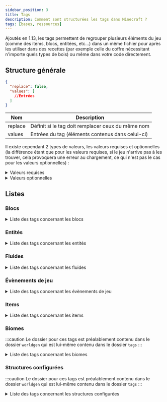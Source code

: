 ```yaml
---
sidebar_position: 3
title: Tags
description: Comment sont structurées les tags dans Minecraft ?
tags: [bases, ressources]
---
```


Ajoutés en 1.13, les tags permettent de regrouper plusieurs éléments du jeu (comme des items, blocs, entitées, etc...) dans un même fichier pour après les utiliser dans des recettes (par exemple celle du coffre nécessitant n'importe quels types de bois) ou même dans votre code directement.

## Structure générale

```json
{
  "replace": false,
  "values": [
    //Entrées
  ]
}
```

| Nom     | Description                                       |
|---------|---------------------------------------------------|
| replace | Définit si le tag doit remplacer ceux du même nom |
| values  | Entrées du tag (éléments contenus dans celui-ci)  |

Il existe cependant 2 types de valeurs, les valeurs requises et optionnelles (la différence étant que pour les valeurs requises, si le jeu n'arrive pas à les trouver, cela provoquera une erreur au chargement, ce qui n'est pas le cas pour les valeurs optionnelles) :
<details>
  <summary>Valeurs requises</summary>

Celle-ci peuvent prendre 2 valeurs, soit un identifiant faisant référence à un élément du jeu, soit un identifiant faisant référence à un tag (précédé d'un `#`).

```json
"minecraft:diamond_block"
```

```json
"#minecraft:stone_bricks"
```
  
</details>

<details>
  <summary>Valeurs optionnelles</summary>

Celle-ci peuvent prendre 2 valeurs au niveau du champ `ìd`, soit un identifiant faisant référence à un élément du jeu, soit un identifiant faisant référence à un tag (précédé d'un `#`). Le champ `required` permet quant à lui de définir si l'entrée est requise ou non (dans le cas d'une entrée optionnelle il faudrat le définir sur `false`).

```json
{
  "id": "minecraft:diamond_block",
  "required": false
}
```

```json
{
  "id": "#minecraft:stone_bricks",
  "required": false
}
```

</details>

## Listes

### Blocs

<details>
<summary>Liste des tags concernant les blocs</summary>

| Identifiant                                | Description                                                                                                                                                                   |
|--------------------------------------------|-------------------------------------------------------------------------------------------------------------------------------------------------------------------------------|
| `mineable/axe`                             | Liste des blocs pouvant être miné efficacement avec une hache                                                                                                                 |
| `mineable/hoe`                             | Liste des blocs pouvant être miné efficacement avec une houe                                                                                                                  |
| `mineable/pickaxe`                         | Liste des blocs pouvant être miné efficacement avec une pioche                                                                                                                |
| `mineable/shovel`                          | Liste des blocs pouvant être miné efficacement avec une pelle                                                                                                                 |
| `acacia_logs`                              | Liste des blocs qui sont des buches d'acacia                                                                                                                                  |
| `animals_spawnable_on`                     | Liste des blocs sur lesquels les animaux peuvent apparaître                                                                                                                   |
| `anvil`                                    | Liste des blocs qui sont des enclumes                                                                                                                                         |
| `axolotls_spawnable_on`                    | Liste des blocs sur lesquels les axolotls peuvent apparaître                                                                                                                  |
| `azalea_grows_on`                          | Liste des blocs sur lesquels les arbres d'azalées peuvent pousser                                                                                                             |
| `azalea_root_replaceable`                  | Liste des blocs qui peuvent être remplacé par les racines des azalées                                                                                                         |
| `bamboo_plantable_on`                      | Liste des blocs où le bambou peut être planté                                                                                                                                 |
| `banners`                                  | Liste des blocs qui sont des bannières                                                                                                                                        |
| `base_stone_nether`                        | Liste des blocs qui peuvent être remplacés par des ressources (par exemple des minerais) de la dimension du Nether                                                            |
| `base_stone_overworld`                     | Liste des blocs qui peuvent être remplacés par des ressources (par exemple des minerais) du monde normal                                                                      |
| `beacon_base_blocks`                       | Liste des blocs qui peuvent activer une balise selon une structure prédéfinie                                                                                                 |
| `beds`                                     | Liste des blocs qui sont des lits                                                                                                                                             |
| `beehives`                                 | Liste des blocs qui sont des ruches                                                                                                                                           |
| `bee_growables`                            | Liste des blocs qui réagissent au pollen des abeilles pour pousser plus rapidement                                                                                            |
| `big_dripleaf_placeable`                   | Liste des blocs qui peuvent servir de base pour les grandes foliogoutte                                                                                                       |
| `birch_logs`                               | Liste des blocs qui sont des buches de bouleau                                                                                                                                |
| `buttons`                                  | Liste des blocs qui sont des boutons                                                                                                                                          |
| `campfires`                                | Liste des blocs qui sont des feux de camp                                                                                                                                     |
| `candles`                                  | Liste des blocs qui sont des bougies                                                                                                                                          |
| `candle_cakes`                             | Liste des blocs qui sont des gâteaux avec une bougie                                                                                                                          |
| `carpets`                                  | Liste des blocs qui sont des tapis                                                                                                                                            |
| `cauldrons`                                | Liste des blocs qui sont des chaudrons                                                                                                                                        |
| `cave_vines`                               | Liste des blocs qui sont des lianes des cavernes                                                                                                                              |
| `climbable`                                | Liste des blocs qui sont escaladables                                                                                                                                         |
| `coal_ores`                                | Liste des blocs qui sont des minerais de charbon                                                                                                                              |
| `copper_ores`                              | Liste des blocs qui sont des minerais de cuivre                                                                                                                               |
| `corals`                                   | Liste des blocs qui sont des coraux (en général)                                                                                                                              |
| `coral_blocks`                             | Liste des blocs qui sont des coraux (blocs)                                                                                                                                   |
| `coral_plants`                             | Liste des blocs qui sont des coraux (plantes)                                                                                                                                 |
| `crimson_stems`                            | Liste des blocs qui sont des tiges carmins                                                                                                                                    |
| `crops`                                    | Liste des blocs qui sont des cultures                                                                                                                                         |
| `crystal_sound_blocks`                     | Liste des blocs qui émettent le son "amethyst block chime" de manière répétée pendant un court laps de temps après avoir été piétinés  ( le volume diminuant progressivement) |
| `dark_oak_logs`                            | Liste des blocs qui sont des buches de bois sombre                                                                                                                            |
| `deepslate_ore_replaceables`               | Liste des blocs pouvant être remplacés par des minerais des profondeurs                                                                                                       |
| `diamond_ores`                             | Liste des blocs qui sont des minerais de diamant                                                                                                                              |
| `dirt`                                     | Liste des blocs qui sont de la terre                                                                                                                                          |
| `doors`                                    | Liste des blocs qui sont des portes                                                                                                                                           |
| `dragon_immune`                            | Liste des blocs qui sont immunisés contre le dragon                                                                                                                           |
| `dripstone_replaceable_blocks`             | Liste des blocs pouvant être remplacés par des blocs de spéléothème                                                                                                           |
| `emerald_ores`                             | Liste des blocs qui sont des minerais d'émeraude                                                                                                                              |
| `enderman_holdable`                        | Liste des blocs pouvant être récupérés par des enderman                                                                                                                       |
| `fall_damage_resetting`                    | Liste des blocs qui réinitialisent les dégâts de chute d'un joueur                                                                                                            |
| `features_cannot_replace`                  | Liste des blocs ne peuvent pas être remplacés par des éléments générés                                                                                                        |
| `fences`                                   | Liste des blocs qui sont des barrières                                                                                                                                        |
| `fence_gates`                              | Liste des blocs qui sont des portillons                                                                                                                                       |
| `fire`                                     | Liste des blocs qui sont du feu                                                                                                                                               |
| `flowers`                                  | Liste des blocs qui sont des fleurs                                                                                                                                           |
| `flower_pots`                              | Liste des blocs qui sont des fleurs dans des pots                                                                                                                             |
| `foxes_spawnable_on`                       | Liste des blocs sur lesquels les loups peuvent apparaître                                                                                                                     |
| `geode_invalid_blocks`                     | Liste des blocs qui empêchent les géodes de se générer                                                                                                                        |
| `goats_spawnable_on`                       | Liste des blocs sur lesquels les chèvres peuvent apparaître                                                                                                                   |
| `gold_ores`                                | Liste des blocs qui sont des minerais d'or                                                                                                                                    |
| `guarded_by_piglins`                       | Liste des blocs qui rendent hostile les Piglin's quand ils sont cassés ou ouvert (pour ceux le pouvant)                                                                       |
| `hoglin_repellents`                        | Liste des blocs qui font fuir les hoglin's                                                                                                                                    |
| `ice`                                      | Liste des blocs qui sont de la glace                                                                                                                                          |
| `impermeable`                              | Liste des blocs qui ne laissent pas passer les fluides ou le miel                                                                                                             |
| `infiniburn_end`                           | Liste des blocs qui peuvent rester en feu éternellement dans la dimension de l'Ender                                                                                          |
| `infiniburn_nether`                        | Liste des blocs qui peuvent rester en feu éternellement dans la dimension du Nether                                                                                           |
| `infiniburn_overworld`                     | Liste des blocs qui peuvent rester en feu éternellement dans le monde normal                                                                                                  |
| `inside_step_sound_blocks`                 | Liste des blocs jouant le son de pas quand une entité marche à l'intérieur                                                                                                    |
| `iron_ores`                                | Liste des blocs qui sont des minerais de fer                                                                                                                                  |
| `jungle_logs`                              | Liste des blocs qui sont des buches de bois de la jungle                                                                                                                      |
| `lapis_ores`                               | Liste des blocs qui sont des minerais de lapis lazuli                                                                                                                         |
| `lava_pool_stone_cannot_replace`           | Liste des blocs qui ne peuvent pas être remplacé par la génération d'un lac de lave                                                                                           |
| `leaves`                                   | Liste des blocs qui sont des feuilles                                                                                                                                         |
| `logs`                                     | Liste des blocs qui sont des buches                                                                                                                                           |
| `logs_that_burn`                           | Liste des blocs de buche qui sont inflammables                                                                                                                                |
| `lush_ground_replaceable`                  | Liste des blocs qui seront remplacés par de la terre racineuse                                                                                                                |
| `mooshrooms_spawnable_on`                  | Liste des blocs sur lesquels les vaches champignon peuvent apparaître                                                                                                         |
| `moss_replaceable`                         | Liste des blocs qui peuvent être remplacés par des blocs de mousse lorsque de la poudre d'os a été appliquée à un bloc de mousse voisin                                       |
| `mushroom_grow_block`                      | Liste des blocs sur lesquels les champignons peuvent être placés ou se propager                                                                                               |
| `needs_diamond_tool`                       | Liste des blocs nécessitant un outil en diamant pour être récolté                                                                                                             |
| `needs_iron_tool`                          | Liste des blocs nécessitant un outil en fer pour être récolté                                                                                                                 |
| `needs_stone_tool`                         | Liste des blocs nécessitant un outil en pierre pour être récolté                                                                                                              |
| `non_flammable_wood`                       | Liste des blocs de bois qui sont inflammables                                                                                                                                 |
| `nylium`                                   | Liste des blocs qui sont des blocs de nylium                                                                                                                                  |
| `oak_logs`                                 | Liste des blocs qui sont des buches de bois de chêne                                                                                                                          |
| `occludes_vibration_signals`               | Liste des blocs qui empêchent les capteurs sculk d'entendre les vibrations si le bloc se trouve entre le capteur et la vibration                                              |
| `parrots_spawnable_on`                     | Liste des blocs sur lesquels les perroquets peuvent apparaître                                                                                                                |
| `piglin_repellents`                        | Liste des blocs qui font fuir les piglin's                                                                                                                                    |
| `planks`                                   | Liste des blocs qui sont des planches                                                                                                                                         |
| `polar_bears_spawnable_on_in_frozen_ocean` | Liste des blocs sur lesquels les ours polaires peuvent apparaître dans des biomes d'océan gelé                                                                                |
| `portals`                                  | Liste des blocs qui sont des portails                                                                                                                                         |
| `pressure_plates`                          | Liste des blocs qui sont des plaques de pression                                                                                                                              |
| `prevent_mob_spawning_inside`              | Liste des blocs empêchent les monstres d'apparaître à l'intérieur de ceux-ci                                                                                                  |
| `rabbits_spawnable_on`                     | Liste des blocs sur lesquels les lapins peuvent apparaître                                                                                                                    |
| `rails`                                    | Liste des blocs qui sont des rails                                                                                                                                            |
| `redstone_ores`                            | Liste des blocs qui sont des minerais de redstone                                                                                                                             |
| `replaceable_plants`                       | Liste des plantes qui peuvent être remplacées pendant la génération d'un élément                                                                                              |
| `sand`                                     | Liste des blocs qui sont du sable                                                                                                                                             |
| `saplings`                                 | Liste des blocs qui sont des pousses d'arbre                                                                                                                                  |
| `shulker_boxes`                            | Liste des blocs qui sont des boites de shulker                                                                                                                                |
| `signs`                                    | Liste des blocs qui sont des panneaux                                                                                                                                         |
| `slabs`                                    | Liste des blocs qui sont des dalles                                                                                                                                           |
| `small_dripleaf_placeable`                 | Liste des blocs sur lesquels il est possible de placer les petites foliogoutes                                                                                                |
| `small_flowers`                            | Liste des blocs qui sont des petites fleurs                                                                                                                                   |
| `snow`                                     | Liste des blocs qui sont de la neige                                                                                                                                          |
| `soul_fire_base_blocks`                    | Liste des blocs qui peuvent supporter le feu des âmes                                                                                                                         |
| `soul_speed_blocks`                        | Liste des blocs qui donnent un effet de vitesse si jamais un joueur se situe sur l'un d'entre eux avec des bottes ayant l'enchantement _Agilité des âmes_                     |
| `spruce_logs`                              | Liste des blocs qui sont des buches de bois de sapin                                                                                                                          |
| `stairs`                                   | Liste des blocs qui sont des escaliers                                                                                                                                        |
| `standing_signs`                           | Liste des blocs qui sont des panneaux _debouts_                                                                                                                               |
| `stone_bricks`                             | Liste des blocs qui sont des pierres taillées                                                                                                                                 |
| `stone_ore_replaceables`                   | Liste des blocs pouvant être remplacés par des minerais                                                                                                                       |
| `stone_pressure_plates`                    | Liste des blocs qui sont des plaques de pression en pierre                                                                                                                    |
| `strider_warm_blocks`                      | Liste des blocs qui ne font pas trembler un strider si jamais il se retrouve dessus                                                                                           |
| `tall_flowers`                             | Liste des blocs qui sont des fleurs hautes                                                                                                                                    |
| `terracotta`                               | Liste des blocs qui sont de la terre cuite                                                                                                                                    |
| `trapdoors`                                | Liste des blocs qui sont des trappes                                                                                                                                          |
| `underwater_bonemeals`                     | Liste des plantes aquatiques qui poussent dans le fond des océans                                                                                                             |
| `unstable_bottom_center`                   | Liste des blocs qui ne peuvent pas supporter les lanternes et les cloches sur leur face inférieure                                                                            |
| `valid_spawn`                              | Liste des blocs qui sont valides pour l'apparition d'un joueur                                                                                                                |
| `walls`                                    | Liste des blocs qui sont des murets                                                                                                                                           |
| `wall_corals`                              | Liste des blocs qui sont des coraux muraux                                                                                                                                    |
| `wall_post_override`                       | Liste des blocs qui transforment les murs en piliers, même s'ils ne sont pas solides                                                                                          |
| `wall_signs`                               | Liste des blocs qui sont des panneaux accrochés au mur                                                                                                                        |
| `warped_stems`                             | Liste des blocs qui sont des tiges biscornues                                                                                                                                 |
| `wart_blocks`                              | Liste des blocs qui sont des blocs de verrue                                                                                                                                  |
| `wither_immune`                            | Liste des blocs qui sont immunisés contre les explosions du Wither                                                                                                            |
| `wither_summon_base_blocks`                | Liste des blocs utilisables pour faire apparaître le Wither                                                                                                                   |
| `wolves_spawnable_on`                      | Liste des blocs sur lesquels les loups peuvent apparaître                                                                                                                     |
| `wooden_buttons`                           | Liste des blocs qui sont des boutons en bois                                                                                                                                  |
| `wooden_doors`                             | Liste des blocs qui sont des portes en bois                                                                                                                                   |
| `wooden_fences`                            | Liste des blocs qui sont des barrières en bois                                                                                                                                |
| `wooden_pressure_plates`                   | Liste des blocs qui sont des plaques de pression en bois                                                                                                                      |
| `wooden_slabs`                             | Liste des blocs qui sont des dalles en bois                                                                                                                                   |
| `wooden_stairs`                            | Liste des blocs qui sont des escaliers en bois                                                                                                                                |
| `wooden_trapdoors`                         | Liste des blocs qui sont des trappes en bois                                                                                                                                  |
| `wool`                                     | Liste des blocs qui sont des laines                                                                                                                                           |

</details>

### Entités

<details>

<summary>Liste des tags concernant les entités</summary>

| Identifiant                  | Description                                                                                              |
|------------------------------|----------------------------------------------------------------------------------------------------------|
| `arrows`                     | Liste de toutes les flèches (entités)                                                                    |
| `axolotl_always_hostiles`    | Liste des entités contre lesquels les axolotls sont toujours hostiles                                    |
| `axolotl_hunt_targets`       | Liste des entités que les axolotls attaquent                                                             |
| `beehive_inhabitors`         | Liste des entités qui habitent dans une ruche                                                            |
| `freeze_hurts_extra_types`   | Liste des entités qui sont plus sensible au froid et subissent donc des points de dégâts supplémentaires |
| `freeze_immune_entity_types` | Liste des entités qui ne gèlent pas dans la poudreuse                                                    |
| `impact_projectiles`         | Liste des entités qui sont des projectiles                                                               |
| `powder_snow_walkable_mobs`  | Liste des entités qui peuvent marcher sur la poudreuse sans s'enfoncer dedans                            |
| `raiders`                    | Liste des entités qui composent les raids contre les villages                                            |
| `skeletons`                  | Liste de tous les types de squelette                                                                     |

</details>

### Fluides

<details>

<summary>Liste des tags concernant les fluides</summary>

| Identifiant | Description                           |
|-------------|---------------------------------------|
| `lava`      | Liste des fluides qui sont de la lave |
| `water`     | Liste des fluides qui sont de l'eau   |

</details>

### Évènements de jeu

<details>

<summary>Liste des tags concernant les évènements de jeu</summary>

| Identifiant                  | Description                                                                                       |
|------------------------------|---------------------------------------------------------------------------------------------------|
| `ignore_vibrations_sneaking` | Liste des évènements considérés comme des vibrations, qui peuvent être masqués en s'accroupissant |
| `vibrations`                 | Liste des évènements considérés comme des vibrations                                              |

</details>

### Items

<details>

<summary>Liste des tags concernant les items</summary>

| Identifiant                  | Description                                                                                      |
|------------------------------|--------------------------------------------------------------------------------------------------|
| `acacia_logs`                | Liste de toutes les types de buche en acajou                                                     |
| `anvil`                      | Liste de tous les types d'enclumes                                                               |
| `arrows`                     | Liste de tous les types de flèche                                                                |
| `axolotl_tempt_items`        | Liste des items permettant d'attirer des axolotl                                                 |
| `banners`                    | Liste de toutes les bannières avec leurs couleurs respective                                     |
| `beacon_payment_items`       | Liste des items pouvant être utilisés pour l'activation d'une balise                             |
| `beds`                       | Liste de tous les types de lits                                                                  |
| `birch_logs`                 | Liste de tous les types de troncs en bouleau                                                     |
| `boats`                      | Liste de tous les types de bateaux                                                               |
| `buttons`                    | Liste de tous les types de boutons                                                               |
| `candles`                    | Liste de tous les types de bougies                                                               |
| `carpets`                    | Liste de tous les types de tapis                                                                 |
| `cluster_max_harvestables`   | Liste des outils permettant de récolter efficacement de l'améthyste                              |
| `coals`                      | Liste de tous les types de charbon                                                               |
| `coal_ores`                  | Liste des minerais de charbon                                                                    |
| `copper_ores`                | Liste des minerais de cuivre                                                                     |
| `creeper_drop_music_discs`   | Liste de tous les disques pouvant être _dropés_ par un creeper quand il est tué par un squelette |
| `crimson_stems`              | Liste de tous les types de troncs carmins                                                        |
| `dark_oak_logs`              | Liste de tous les types de troncs en chêne noir                                                  |
| `diamond_ores`               | Liste des minerais de diamant                                                                    |
| `dirt`                       | Liste de tous les types de terre                                                                 |
| `doors`                      | Liste de tous les types de porte                                                                 |
| `emerald_ores`               | Liste des minerais d'émeraude                                                                    |
| `fences`                     | Liste de tous les types de barrière                                                              |
| `fishes`                     | Liste de tous les types de poissons                                                              |
| `flowers`                    | Liste de tous les types de fleurs                                                                |
| `fox_food`                   | Liste des items que le renard peut manger                                                        |
| `freeze_immune_wearables`    | Liste de tous les item pouvant être portés qui immunisent contre le froid                        |
| `gold_ores`                  | Liste des minerais d'or                                                                          |
| `ignored_by_piglin_babies`   | Liste des items ignorés par les bébés piglins                                                    |
| `iron_ores`                  | Liste des minerais de fer                                                                        |
| `jungle_logs`                | Liste de tous les types de troncs en acajou                                                      |
| `lapis_ores`                 | Liste des minerais de lapis lazuli                                                               |
| `leaves`                     | Liste de tous les types de feuilles                                                              |
| `lectern_books`              | Liste de tous les types de livres pouvant être posés sur un pupitre de lecture                   |
| `logs`                       | Liste de tous les types de troncs (avec ou sans écorse, etc...)                                  |
| `logs_that_burn`             | Liste des tous les types de troncs combustibles                                                  |
| `music_discs`                | Liste de tous les disques de musique                                                             |
| `non_flammable_wood`         | Liste des tous les types de bois non combustibles                                                |
| `oak_logs`                   | Liste de tous les types de troncs en chêne                                                       |
| `occludes_vibration_signals` | Liste des items absorbant les vibrations qui le traverse                                         |
| `piglin_food`                | Liste des items que mangent les piglins                                                          |
| `piglin_loved`               | Liste des items que les Piglins accepte pour faire un échange                                    |
| `piglin_repellents`          | Liste des items qui repoussent les piglins                                                       |
| `planks`                     | Liste de tous les types de planches                                                              |
| `rails`                      | Liste de tous les types de rails                                                                 |
| `redstone_ores`              | Liste des minerais de redstone                                                                   |
| `sand`                       | Liste de tous les types de sables                                                                |
| `saplings`                   | Liste de tous les types de pousses d'arbre                                                       |
| `signs`                      | Liste de tous les types de panneaux                                                              |
| `slabs`                      | Liste de tous les types de dalles                                                                |
| `small_flowers`              | Liste de tous les types de _petites_ fleurs                                                      |
| `soul_fire_base_blocks`      | Liste des items produisant du feu bleu                                                           |
| `spruce_logs`                | Liste de tous les types de troncs en sapin                                                       |
| `stairs`                     | Liste de tous les types d'escaliers                                                              |
| `stone_bricks`               | Liste de tous les types de pierres taillées                                                      |
| `stone_crafting_materials`   | Liste des items permettant de crafter les objets à base de pierre                                |
| `stone_tool_materials`       | Liste des items permettant de crafter les outils et armes en roche                               |
| `tall_flowers`               | Liste de tous les types de fleurs haute                                                          |
| `terracotta`                 | Liste de tous les types de terres cuites                                                         |
| `trapdoors`                  | Liste de tous les types de trappes                                                               |
| `walls`                      | Liste de tous les types de murets                                                                |
| `warped_stems`               | Liste de tous les types de troncs biscornus                                                      |
| `wooden_buttons`             | Liste de tous les types de boutons en bois                                                       |
| `wooden_doors`               | Liste de tous les types de portes en bois                                                        |
| `wooden_fences`              | Liste de tous les types de barrières en bois                                                     |
| `wooden_pressure_plates`     | Liste de tous les types de plaques de pression en bois                                           |
| `wooden_slabs`               | Liste de tous les types de dalles en bois                                                        |
| `wooden_stairs`              | Liste de tous les types d'escaliers en bois                                                      |
| `wooden_trapdoors`           | Liste de tous les types de trappes en bois                                                       |
| `wool`                       | Liste de toutes les laines avec leurs couleurs respective                                        |

</details>

### Biomes

:::caution
Le dossier pour ces tags est préalablement contenu dans le dossier `worldgen` qui est lui-même contenu dans le dossier `tags`
:::

<details>

<summary>Liste des tags concernant les biomes</summary>

| Identifiant                            | Description                                                            |
|----------------------------------------|------------------------------------------------------------------------|
| `has_structure\bastion_remnant`        | Liste des biomes pouvant contenir des ruines de bastion                |
| `has_structure\buried_treasure`        | Liste des biomes pouvant contenir des trésors enfouis                  |
| `has_structure\desert_pyramid`         | Liste des biomes pouvant contenir des pyramides                        |
| `has_structure\end_city`               | Liste des biomes pouvant contenir des villes de l'End                  |
| `has_structure\igloo`                  | Liste des biomes pouvant contenir des igloos                           |
| `has_structure\jungle_temple`          | Liste des biomes pouvant contenir des temples de la jungle             |
| `has_structure\mineshaft`              | Liste des biomes pouvant contenir des mines abandonnées                |
| `has_structure\mineshaft_mesa`         | Liste des biomes pouvant contenir des mines abandonnées du mesa        |
| `has_structure\nether_fortress`        | Liste des biomes pouvant contenir des forteresses du Nether            |
| `has_structure\nether_fossil`          | Liste des biomes pouvant contenir des fossiles du Nether               |
| `has_structure\ocean_monument`         | Liste des biomes pouvant contenir des monuments océaniques             |
| `has_structure\ocean_ruin_cold`        | Liste des biomes pouvant contenir des ruines océaniques d'eaux froides |
| `has_structure\ocean_ruin_warm`        | Liste des biomes pouvant contenir des ruines océaniques d'eaux chaudes |
| `has_structure\pillager_outpost`       | Liste des biomes pouvant contenir des avant-postes de pillards         |
| `has_structure\ruined_portal_desert`   | Liste des biomes pouvant contenir des ruines de portail du désert      |
| `has_structure\ruined_portal_jungle`   | Liste des biomes pouvant contenir des ruines de portail de la jungle   |
| `has_structure\ruined_portal_mountain` | Liste des biomes pouvant contenir des ruines de portail des montages   |
| `has_structure\ruined_portal_nether`   | Liste des biomes pouvant contenir des ruines de portail du Nether      |
| `has_structure\ruined_portal_ocean`    | Liste des biomes pouvant contenir des ruines de portail de l'océan     |
| `has_structure\ruined_portal_standard` | Liste des biomes pouvant contenir des ruines de portail _standard_     |
| `has_structure\ruined_portal_swamp`    | Liste des biomes pouvant contenir des ruines de portail des marais     |
| `has_structure\shipwreck`              | Liste des biomes pouvant contenir des épaves                           |
| `has_structure\shipwreck_beached`      | Liste des biomes pouvant contenir des bateaux échoués sur une plage    |
| `has_structure\stronghold`             | Liste des biomes pouvant contenir des bastions                         |
| `has_structure\swamp_hut`              | Liste des biomes pouvant contenir des huttes de sorcière               |
| `has_structure\village_desert`         | Liste des biomes pouvant contenir des villages du désert               |
| `has_structure\village_plains`         | Liste des biomes pouvant contenir des villages de la plaine            |
| `has_structure\village_savanna`        | Liste des biomes pouvant contenir des villages de la savane            |
| `has_structure\village_snowy`          | Liste des biomes pouvant contenir des villages enneigés                |
| `has_structure\village_taiga`          | Liste des biomes pouvant contenir des villages de la taïga             |
| `has_structure\woodland_mansion`       | Liste des biomes pouvant contenir des manoirs de la forêt              |
| `is_badlands`                          | Liste des biomes de type _badland_                                     |
| `is_beach`                             | Liste des biomes _plage_                                               |
| `is_deep_ocean`                        | Liste des biomes de type _océan profond_                               |
| `is_forest`                            | Liste des biomes de type _forêt_                                       |
| `is_hill`                              | Liste des biomes _collines_                                            |
| `is_jungle`                            | Liste des biomes de type _jungle_                                      |
| `is_mountain`                          | Liste des biomes de type _montagne_                                    |
| `is_nether`                            | Liste des biomes du Nether                                             |
| `is_ocean`                             | Liste des biomes océaniques                                            |
| `is_river`                             | Liste des différents type de _rivières_                                |
| `is_taiga`                             | Liste des biomes de type _taïga_                                       |

</details>

### Structures configurées

:::caution
Le dossier pour ces tags est préalablement contenu dans le dossier `worldgen` qui est lui-même contenu dans le dossier `tags`
:::

<details>

<summary>Liste des tags concernant les structures configurées</summary>

| Identifiant                 | Description                                                                      |
|-----------------------------|----------------------------------------------------------------------------------|
| `dolphin_located`           | Liste des structure _configurées_ pouvant être localisées par un dauphin         |
| `eye_of_ender_located`      | Liste des structures _configurées_ pouvant être localisées par un œil de l'Ender |
| `mineshaft`                 | Listes des structures _configurées_ qui sont des puits de mine abandonnée        |
| `ocean_ruin`                | Listes des structures _configurées_ qui sont des ruines d'océan                  |
| `on_ocean_explorer_maps`    | Liste des structures _configurées_ visibles sur les cartes au trésor marines     |
| `on_treasure_maps`          | Liste des structures _configurées_ visibles sur les cartes au trésor             |
| `on_woodland_explorer_maps` | Liste des structures _configurées_ visibles sur les cartes au trésor forestières |
| `ruined_portal`             | Listes des structures _configurées_ qui sont des portails en ruines              |
| `shipwreck`                 | Listes des structures _configurées_ qui sont des épaves de navire                |
| `village`                   | Listes des structures _configurées_ qui sont des villages                        |

</details>